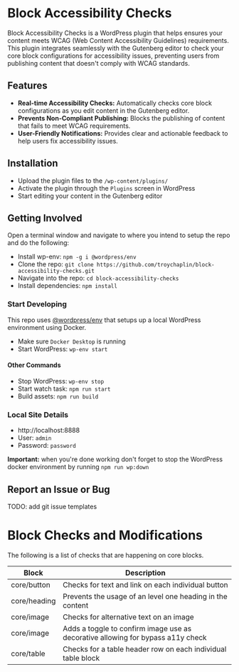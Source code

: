 # Block Accessibility Checks

Block Accessibility Checks is a WordPress plugin that helps ensures your content meets WCAG (Web Content Accessibility Guidelines) requirements. This plugin integrates seamlessly with the Gutenberg editor to check your core block configurations for accessibility issues, preventing users from publishing content that doesn't comply with WCAG standards.

## Features

- **Real-time Accessibility Checks:** Automatically checks core block configurations as you edit content in the Gutenberg editor.
- **Prevents Non-Compliant Publishing:** Blocks the publishing of content that fails to meet WCAG requirements.
- **User-Friendly Notifications:** Provides clear and actionable feedback to help users fix accessibility issues.

## Installation

- Upload the plugin files to the `/wp-content/plugins/`
- Activate the plugin through the `Plugins` screen in WordPress
- Start editing your content in the Gutenberg editor

## Getting Involved

Open a terminal window and navigate to where you intend to setup the repo and do the following:

- Install wp-env: `npm -g i @wordpress/env`
- Clone the repo: `git clone https://github.com/troychaplin/block-accessibility-checks.git`
- Navigate into the repo: `cd block-accessibility-checks`
- Install dependencies: `npm install`

### Start Developing

This repo uses [@wordpress/env](https://github.com/WordPress/gutenberg/tree/HEAD/packages/env#readme) that setups up a local WordPress environment using Docker.

- Make sure `Docker Desktop` is running
- Start WordPress: `wp-env start`

#### Other Commands

- Stop WordPress: `wp-env stop`
- Start watch task: `npm run start`
- Build assets: `npm run build`

### Local Site Details

- http://localhost:8888
- User: `admin`
- Password: `password`

**Important:** when you're done working don't forget to stop the WordPress docker environment by running `npm run wp:down`

## Report an Issue or Bug

TODO: add git issue templates

# Block Checks and Modifications

The following is a list of checks that are happening on core blocks.

| Block | Description |
| ----- | ----------- |
| core/button | Checks for text and link on each individual button |
| core/heading | Prevents the usage of an level one heading in the content |
| core/image | Checks for alternative text on an image |
| core/image | Adds a toggle to confirm image use as decorative allowing for bypass a11y check |
| core/table | Checks for a table header row on each individual table block  |
